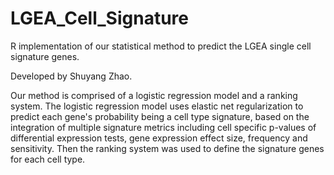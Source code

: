 # LGEA_Cell_Signature

R implementation of our statistical method to predict the LGEA single cell signature genes.

Developed by Shuyang Zhao.

Our method is comprised of a logistic regression model and a ranking system. The logistic regression model uses elastic net regularization to predict each gene's probability being a cell type signature, based on the integration of multiple signature metrics including cell specific p-values of differential expression tests, gene expression effect size, frequency and sensitivity. Then the ranking system was used to define the signature genes for each cell type.
